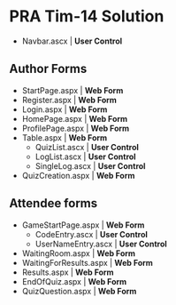 # PRA Tim-14 Solution
- Navbar.ascx | **User Control**
## Author Forms
- StartPage.aspx | **Web Form**
- Register.aspx | **Web Form**
- Login.aspx | **Web Form**
- HomePage.aspx | **Web Form**
- ProfilePage.aspx | **Web Form**
- Table.aspx | **Web Form**
    - QuizList.ascx | **User Control**
    - LogList.ascx | **User Control**
    - SingleLog.ascx | **User Control**
- QuizCreation.aspx | **Web Form**
## Attendee forms
- GameStartPage.aspx | **Web Form**
    - CodeEntry.ascx | **User Control**
    - UserNameEntry.ascx | **User Control**
- WaitingRoom.aspx | **Web Form**
- WaitingForResults.aspx | **Web Form**
- Results.aspx | **Web Form**
- EndOfQuiz.aspx | **Web Form**
- QuizQuestion.aspx | **Web Form**